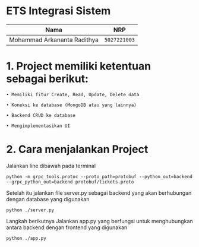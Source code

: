 # ETS Integrasi Sistem

| Nama                            | NRP          |
| ------------------------------- | ------------ |
| Mohammad Arkananta Radithya     | `5027221003` |

# 1. Project memiliki ketentuan sebagai berikut:

    • Memiliki fitur Create, Read, Update, Delete data

    • Koneksi ke database (MongoDB atau yang lainnya)

    • Backend CRUD ke database

    • Mengimplementasikan UI

# 2. Cara menjalankan Project

Jalankan line dibawah pada terminal
```
python -m grpc_tools.protoc --proto_path=protobuf --python_out=backend --grpc_python_out=backend protobuf/tickets.proto  
```

Setelah itu jalankan file server.py sebagai backend yang akan berhubungan dengan database yang digunakan
```
python ./server.py
```

Langkah berikutnya Jalankan app.py yang berfungsi untuk menghubungkan antara backend dengan frontend yang digunakan
```
python ./app.py
```
